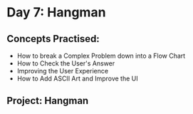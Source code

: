 # Day 7: Hangman

## Concepts Practised:
- How to break a Complex Problem down into a Flow Chart
- How to Check the User's Answer
- Improving the User Experience
- How to Add ASCII Art and Improve the UI

## Project: Hangman